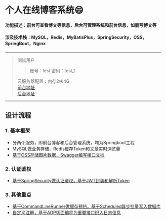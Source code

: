 # 个人在线博客系统:smile:
#### 功能描述：前台可查看博文等信息，后台可管理系统和前台信息，如删写博文等
#### 涉及技术栈：MySQL，Redis，MyBatisPlus，SpringSecurity，OSS，SpringBoot，Nginx
***
>测试用户
>>账号：test
>>密码：test_1
>>
>云服务器配置：内存2核4G  
>[前台地址](http://118.195.213.131/)    
>[后台地址](http://118.195.213.131:81)   
***
## 设计流程
### 1. 基本框架
+ 分两个服务，即前台博客和后台管理系统，均为Springboot工程
+ MySQL做业务存储，Redis缓存Token和文章实时浏览量
+ <ins>基于OSS存储图片数据，Swagger编写接口文档</ins>
### 2. 认证鉴权
+ <ins>基于SpringSecurity做认证鉴权，基于JWT封装和解析Token</ins>
### 3. 其他重点
+ <ins>基于CommandLineRunner做缓存预热，基于Scheduled异步批量写入数据库</ins>
+ <ins>自定义注解，基于AOP切面编程为重要接口织入日志信息</ins>
